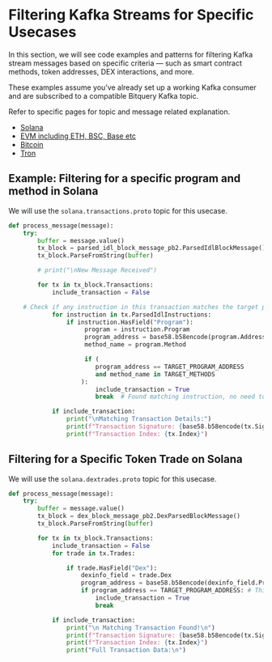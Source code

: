 # Filtering Kafka Streams for Specific Usecases

In this section, we will see code examples and patterns for filtering Kafka stream messages based on specific criteria — such as smart contract methods, token addresses, DEX interactions, and more.

These examples assume you’ve already set up a working Kafka consumer and are subscribed to a compatible Bitquery Kafka topic.

Refer to specific pages for topic and message related explanation.

- [Solana](https://docs.bitquery.io/docs/streams/protobuf/chains/Solana-protobuf/)
- [EVM including ETH, BSC, Base etc](https://docs.bitquery.io/docs/streams/protobuf/chains/EVM-protobuf/)
- [Bitcoin](https://docs.bitquery.io/docs/streams/protobuf/chains/Bitcoin-protobuf/)
- [Tron](https://docs.bitquery.io/docs/streams/protobuf/chains/Tron-protobuf/)

## Example: Filtering for a specific program and method in Solana

We will use the `solana.transactions.proto` topic for this usecase.

```python
def process_message(message):
    try:
        buffer = message.value()
        tx_block = parsed_idl_block_message_pb2.ParsedIdlBlockMessage()
        tx_block.ParseFromString(buffer)

        # print("\nNew Message Received")

        for tx in tx_block.Transactions:
            include_transaction = False

    # Check if any instruction in this transaction matches the target program address AND method
            for instruction in tx.ParsedIdlInstructions:
                if instruction.HasField("Program"):
                     program = instruction.Program
                     program_address = base58.b58encode(program.Address).decode()
                     method_name = program.Method

                     if (
                        program_address == TARGET_PROGRAM_ADDRESS
                        and method_name in TARGET_METHODS
                    ):
                        include_transaction = True
                        break  # Found matching instruction, no need to check further

            if include_transaction:
                print("\nMatching Transaction Details:")
                print(f"Transaction Signature: {base58.b58encode(tx.Signature).decode()}")
                print(f"Transaction Index: {tx.Index}")

```

## Filtering for a Specific Token Trade on Solana

We will use the `solana.dextrades.proto` topic for this usecase.

```python
def process_message(message):
    try:
        buffer = message.value()
        tx_block = dex_block_message_pb2.DexParsedBlockMessage()
        tx_block.ParseFromString(buffer)

        for tx in tx_block.Transactions:
            include_transaction = False
            for trade in tx.Trades:

                if trade.HasField("Dex"):
                    dexinfo_field = trade.Dex
                    program_address = base58.b58encode(dexinfo_field.ProgramAddress).decode()
                    if program_address == TARGET_PROGRAM_ADDRESS: # This is your DEX Address, e.g. Raydium, PumpSwap
                        include_transaction = True
                        break

            if include_transaction:
                print("\n Matching Transaction Found!\n")
                print(f"Transaction Signature: {base58.b58encode(tx.Signature).decode()}")
                print(f"Transaction Index: {tx.Index}")
                print("Full Transaction Data:\n")
```
